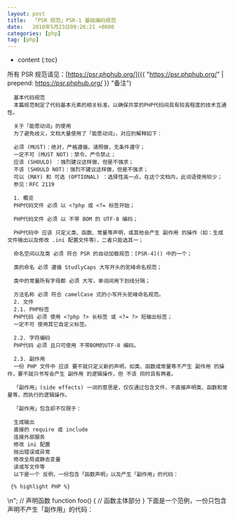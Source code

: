 ```yaml
---
layout: post
title:  「PSR 规范」PSR-1 基础编码规范
date:   2018年5月23日09:26:21 +0800
categories: [php] 
tag: [php] 
---
```


* content
{:toc}


所有 PSR 规范请见：[https://psr.phphub.org/]({{ "https://psr.phphub.org/" | prepend: https://psr.phphub.org/  }} "备注")

      
      基本代码规范
      本篇规范制定了代码基本元素的相关标准，以确保共享的PHP代码间具有较高程度的技术互通性。
      
      关于「能愿动词」的使用
      为了避免歧义，文档大量使用了「能愿动词」，对应的解释如下：
      
      必须 (MUST)：绝对，严格遵循，请照做，无条件遵守；
      一定不可 (MUST NOT)：禁令，严令禁止；
      应该 (SHOULD) ：强烈建议这样做，但是不强求；
      不该 (SHOULD NOT)：强烈不建议这样做，但是不强求；
      可以 (MAY) 和 可选 (OPTIONAL) ：选择性高一点，在这个文档内，此词语使用较少；
      参见：RFC 2119
      
      1. 概览
      PHP代码文件 必须 以 <?php 或 <?= 标签开始；
      
      PHP代码文件 必须 以 不带 BOM 的 UTF-8 编码；
      
      PHP代码中 应该 只定义类、函数、常量等声明，或其他会产生 副作用 的操作（如：生成文件输出以及修改 .ini 配置文件等），二者只能选其一；
      
      命名空间以及类 必须 符合 PSR 的自动加载规范：[PSR-4]() 中的一个；
      
      类的命名 必须 遵循 StudlyCaps 大写开头的驼峰命名规范；
      
      类中的常量所有字母都 必须 大写，单词间用下划线分隔；
      
      方法名称 必须 符合 camelCase 式的小写开头驼峰命名规范。
      2. 文件
      2.1. PHP标签
      PHP代码 必须 使用 <?php ?> 长标签 或 <?= ?> 短输出标签；
      一定不可 使用其它自定义标签。
      
      2.2. 字符编码
      PHP代码 必须 且只可使用 不带BOM的UTF-8 编码。
      
      2.3. 副作用
      一份 PHP 文件中 应该 要不就只定义新的声明，如类、函数或常量等不产生 副作用 的操作，要不就只书写会产生 副作用 的逻辑操作，但 不该 同时具有两者。
      
      「副作用」(side effects) 一词的意思是，仅仅通过包含文件，不直接声明类、函数和常量等，而执行的逻辑操作。
      
      「副作用」包含却不仅限于：
      
      生成输出
      直接的 require 或 include
      连接外部服务
      修改 ini 配置
      抛出错误或异常
      修改全局或静态变量
      读或写文件等
      以下是一个 反例，一份包含「函数声明」以及产生「副作用」的代码：
      
     {% highlight PHP %}
 <?php
      // 「副作用」：修改 ini 配置
      ini_set('error_reporting', E_ALL);
      
      // 「副作用」：引入文件
      include "file.php";
      
      // 「副作用」：生成输出
      echo "<html>\n";
      
      // 声明函数
      function foo()
      {
          // 函数主体部分
      }
      下面是一个范例，一份只包含声明不产生「副作用」的代码：
      
      <?php
      // 声明函数
      function foo()
      {
          // 函数主体部分
      }
      
      // 条件声明 **不** 属于「副作用」
      if (! function_exists('bar')) {
          function bar()
          {
              // 函数主体部分
          }
      }
{% endhighlight %}

      3. 命名空间和类
      命名空间以及类的命名必须遵循 [PSR-4]()。
      
      根据规范，每个类都独立为一个文件，且命名空间至少有一个层次：顶级的组织名称（vendor name）。
      
      类的命名 必须 遵循 StudlyCaps 大写开头的驼峰命名规范。
      
      PHP 5.3 及以后版本的代码 必须 使用正式的命名空间。
      
      例如：
      
      {% highlight PHP %}
<?php
      // PHP 5.3及以后版本的写法
      namespace Vendor\Model;
      
      class Foo
      {
      }
{% endhighlight %}

      5.2.x 及之前的版本 应该 使用伪命名空间的写法，约定俗成使用顶级的组织名称（vendor name）如 Vendor_ 为类前缀。
      
      {% highlight PHP %}
<?php
      // 5.2.x及之前版本的写法
      class Vendor_Model_Foo
      {
      }
{% endhighlight %}

      4. 类的常量、属性和方法
      此处的「类」指代所有的类、接口以及可复用代码块（traits）。
      
      4.1. 常量
      类的常量中所有字母都 必须 大写，词间以下划线分隔。
      
      参照以下代码：
      
      {% highlight PHP %}
<?php
      namespace Vendor\Model;
      
      class Foo
      {
          const VERSION = '1.0';
          const DATE_APPROVED = '2012-06-01';
      }
{% endhighlight %}

      4.2. 属性
      类的属性命名 可以 遵循：
      
      大写开头的驼峰式 ($StudlyCaps)
      小写开头的驼峰式 ($camelCase)
      下划线分隔式 ($under_score)
      本规范不做强制要求，但无论遵循哪种命名方式，都 应该 在一定的范围内保持一致。这个范围可以是整个团队、整个包、整个类或整个方法。
      
      4.3. 方法
      方法名称 必须 符合 camelCase() 式的小写开头驼峰命名规范。
      
      --